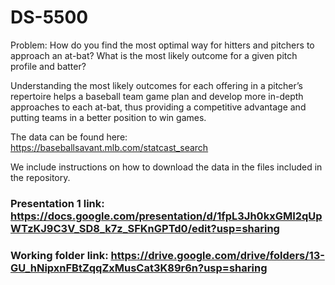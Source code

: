 # DS-5500

Problem: How do you find the most optimal way for hitters and pitchers to approach an at-bat? What is the most likely outcome for a given pitch profile and batter? 

Understanding the most likely outcomes for each offering in a pitcher’s repertoire helps a baseball team game plan and develop more in-depth approaches to each at-bat, thus providing a competitive advantage and putting teams in a better position to win games.

The data can be found here: https://baseballsavant.mlb.com/statcast_search

We include instructions on how to download the data in the files included in the repository.

### Presentation 1 link: https://docs.google.com/presentation/d/1fpL3Jh0kxGMI2qUpWTzKJ9C3V_SD8_k7z_SFKnGPTd0/edit?usp=sharing

### Working folder link: https://drive.google.com/drive/folders/13-GU_hNipxnFBtZqqZxMusCat3K89r6n?usp=sharing
